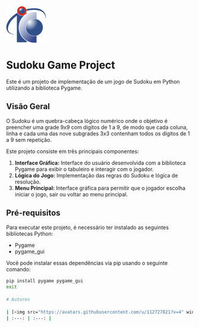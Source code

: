 <img src="/Assets/logoic.png" alt="Logo IC">

# Sudoku Game Project

Este é um projeto de implementação de um jogo de Sudoku em Python utilizando a biblioteca Pygame.

## Visão Geral

O Sudoku é um quebra-cabeça lógico numérico onde o objetivo é preencher uma grade 9x9 com dígitos de 1 a 9, de modo que cada coluna, linha e cada uma das nove subgrades 3x3 contenham todos os dígitos de 1 a 9 sem repetição.

Este projeto consiste em três principais componentes:

1. **Interface Gráfica:** Interface do usuário desenvolvida com a biblioteca Pygame para exibir o tabuleiro e interagir com o jogador.
2. **Lógica do Jogo:** Implementação das regras do Sudoku e lógica de resolução.
3. **Menu Principal:** Interface gráfica para permitir que o jogador escolha iniciar o jogo, sair ou voltar ao menu principal.

## Pré-requisitos

Para executar este projeto, é necessário ter instalado as seguintes bibliotecas Python:

- Pygame
- pygame_gui

Você pode instalar essas dependências via pip usando o seguinte comando:

```bash
pip install pygame pygame_gui
exit

# Autores

| [<img src="https://avatars.githubusercontent.com/u/112727821?v=4" width=115><br><sub>Matheus Almeida Souza</sub>](https://github.com/Wolfshohle) |  [<img src="https://avatars.githubusercontent.com/u/112990794?v=4" width=115><br><sub>Landri Alencar</sub>](https://github.com/LandriAlencars?tab=repositories) |
| :---: | :---: |
